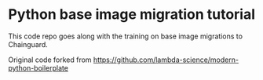 # Python base image migration tutorial
This code repo goes along with the training on base image migrations to Chainguard.

Original code forked from https://github.com/lambda-science/modern-python-boilerplate

